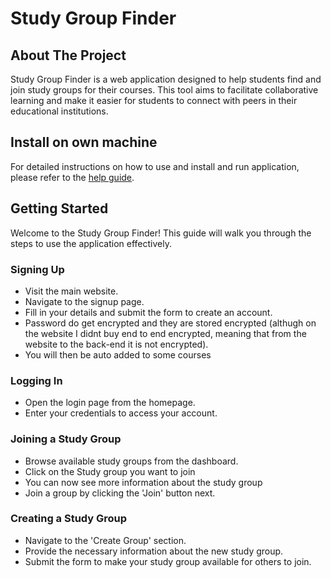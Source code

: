 # Study Group Finder

## About The Project
Study Group Finder is a web application designed to help students find and join study groups for their courses. This tool aims to facilitate collaborative learning and make it easier for students to connect with peers in their educational institutions.



## Install on own machine
For detailed instructions on how to use and install and run application, please refer to the [help guide](study.group.finder/HELP.md).



## Getting Started
Welcome to the Study Group Finder! This guide will walk you through the steps to use the application effectively.

### Signing Up
- Visit the main website.
- Navigate to the signup page.
- Fill in your details and submit the form to create an account.
- Password do get encrypted and they are stored encrypted (althugh on the website I didnt buy end to end encrypted, meaning that from the website to the back-end it is not encrypted).
- You will then be auto added to some courses

### Logging In
- Open the login page from the homepage.
- Enter your credentials to access your account.

### Joining a Study Group
- Browse available study groups from the dashboard.
- Click on the Study group you want to join
- You can now see more information about the study group
- Join a group by clicking the 'Join' button next.

### Creating a Study Group
- Navigate to the 'Create Group' section.
- Provide the necessary information about the new study group.
- Submit the form to make your study group available for others to join.







